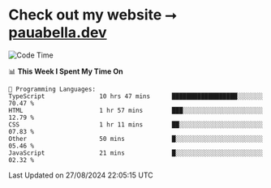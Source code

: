 # Check out my website ⭢ [pauabella.dev](https://pauabella.dev)

<!--START_SECTION:waka-->
![Code Time](http://img.shields.io/badge/Code%20Time-3%2C661%20hrs%2050%20mins-blue)

📊 **This Week I Spent My Time On** 

```text
💬 Programming Languages: 
TypeScript               10 hrs 47 mins      ██████████████████░░░░░░░   70.47 % 
HTML                     1 hr 57 mins        ███░░░░░░░░░░░░░░░░░░░░░░   12.79 % 
CSS                      1 hr 11 mins        ██░░░░░░░░░░░░░░░░░░░░░░░   07.83 % 
Other                    50 mins             █░░░░░░░░░░░░░░░░░░░░░░░░   05.46 % 
JavaScript               21 mins             █░░░░░░░░░░░░░░░░░░░░░░░░   02.32 % 
```


 Last Updated on 27/08/2024 22:05:15 UTC
<!--END_SECTION:waka-->
